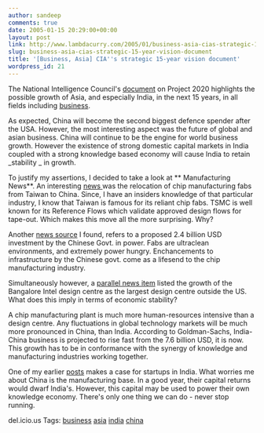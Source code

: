 ```yaml
---
author: sandeep
comments: true
date: 2005-01-15 20:29:00+00:00
layout: post
link: http://www.lambdacurry.com/2005/01/business-asia-cias-strategic-15-year-vision-document/
slug: business-asia-cias-strategic-15-year-vision-document
title: '[Business, Asia] CIA''s strategic 15-year vision document'
wordpress_id: 21
---
```


The National Intelligence Council's [document](http://www.cia.gov/nic/NIC_globaltrend2020_s2.html#rise) on Project 2020 highlights the possible growth of Asia, and especially India, in the next 15 years, in all fields including [business](http://www.technorati.com/tag/business).

As expected, China will become the second biggest defence spender after the USA. However, the most interesting aspect was the future of global and asian business. China will continue to be the engine for world business growth. However the existence of strong domestic capital markets in India coupled with a strong knowledge based economy will cause India to retain _stability _ in growth. 



To justify my assertions, I decided to take a look at ** Manufacturing News**. An interesting [news ](http://www.manufacturingnews.com/news/03/0804/art1.html)was the relocation of chip manufacturing fabs from Taiwan to China. Since, I have an insiders knowledge of that particular industry, I know that Taiwan is famous for its reliant chip fabs. TSMC is well known for its Reference Flows which   validate approved design flows for tape-out. Which makes this move all the more surprising. Why?


Another [news source](http://www.chinadaily.com.cn/english/doc/2004-03/09/content_313142.htm) I found, refers to a proposed 2.4 billion USD investment by the Chinese Govt. in power. Fabs are ultraclean environments, and extremely power hungry. Enchancements to infrastructure by the Chinese govt. come as a lifesend to the chip manufacturing industry. 


Simultaneously however, a [parallel news item](http://www.bangaloreit.com/src/newsDetails.asp?id=1&date=Apr-13-2004) listed the growth of the Bangalore Intel design centre as the largest design centre outside the US. What does this imply in terms of economic stability?



A chip manufacturing plant is much more human-resources intensive than a design centre. Any fluctuations in global technology markets will be much more pronounced in China, than India. According to Goldman-Sachs, India-China business is projected to rise fast from the 7.6 billion USD, it is now. This growth has to be in conformance with the synergy of knowledge and manufacturing industries working together.

One of my earlier [posts](http://loxos.blogspot.com/2004/12/business-roi-multiple-for-startups.html)  makes a case for startups in India. What worries me about China is the manufacturing base. In a good year, their capital returns would dwarf India's. However, this capital may be used to power their own knowledge economy. There's only one thing we can do - never stop running.


del.icio.us Tags: [business](http://del.icio.us/sss8ue/business) [asia](http://del.icio.us/sss8ue/asia) [india](http://del.icio.us/sss8ue/india) [china](http://del.icio.us/sss8ue/china)
